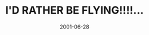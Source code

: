 ---
layout: base.njk
title : 'I&#39;D RATHER BE FLYING!!!!...' 
view_title : 'I&#39;D RATHER BE FLYING!!!!...' 
year : '2001' 
date : '2001-06-28' 
img_file : '/drawing/ratherbeflying.png' 
html_file : 'ratherbeflying' 
next_html : 'inamerica.html' 
year_order : '131' 
permalink : "title/{{html_file}}.html"
---